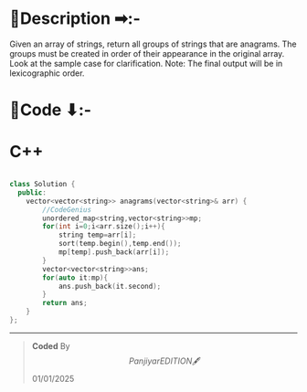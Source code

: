 # 📍Description ➡:-
<!-- Describe your first thoughts on how to solve this problem. -->
Given an array of strings, return all groups of strings that are anagrams. The groups must be created in order of their appearance in the original array. Look at the sample case for clarification.
Note: The final output will be in lexicographic order. 




# 📝Code ⬇:-



# C++
``` cpp []

class Solution {
  public:
    vector<vector<string>> anagrams(vector<string>& arr) {
        //CodeGenius
        unordered_map<string,vector<string>>mp;
        for(int i=0;i<arr.size();i++){
            string temp=arr[i];
            sort(temp.begin(),temp.end());
            mp[temp].push_back(arr[i]);
        }
        vector<vector<string>>ans;
        for(auto it:mp){
            ans.push_back(it.second);
        }
        return ans;
    }
};
```



---

>    **Coded** By $$Panjiyar EDITION 🖋 $$
> <date> 01/01/2025 </date>

               
